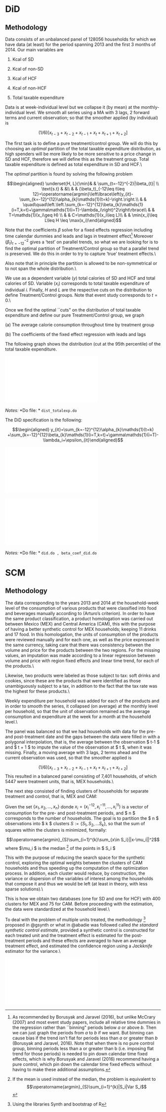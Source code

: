 DiD
===

Methodology
-----------

Data consists of an unbalanced panel of 128056 households for which we
have data (at least) for the period spanning 2013 and the first 3 months
of 2014. Our main variables are

1.  Kcal of SD

2.  Kcal of non-SD

3.  Kcal of HCF

4.  Kcal of non-HCF

5.  Total taxable expenditure

Data is at week-individual level but we collapse it (by mean) at the
monthly-individual level. We smooth all series using a MA with 3 lags, 2
forward terms and current observation; so that the smoother applied (by
individual) is

$$(1/6)[x_{t-3} + x_{t-2} + x_{t-1} + x_{t} + x_{t+1} + x_{t+2}]$$

The first task is to define a pure treatment/control group. We will do
this by choosing an *optimal* partition of the total taxable expenditure
distribution, as high spenders will be more likely to be more sensitive
to a price change in SD and HCF, therefore we will define this as the
treatment group. Total taxable expenditure is defined as total
expenditure in SD and HCF.\

The *optimal* partition is found by solving the following problem

$$\begin{aligned}
\underset{H, L}{\min}& & \sum_{t=-12}^{-2}|\beta_{t}| \\
\text{s.t} & &\\
& & (\beta_t)_{-12\leq t\leq 12}=\operatorname{argmin}\left\lbrace\left(y_{it}-\sum_{k=-12}^{12}\alpha_{k}\mathds{1}(t=k)-\right.\right.\\
& & \quad\quad\left.\left.\sum_{k=-12}^{12}\beta_{k}\mathds{1}(i=T,k=t)+\gamma\mathds{1}(i=T)-\lambda_i\right)^2\right\rbrace\\
& & T=\mathds{1}(x_i\geq H) \\
& & C=\mathds{1}(x_i\leq L)\\
& & \min(x_i)\leq L\leq H \leq \max(x_i)\end{aligned}$$

Note that the coefficients $\beta$ solve for a fixed effects regression
including time calendar dummies and leads and lags in treatment
effect[^1] Moreover $(\beta_t)_{t=-12}^{-2}$ gives a ‘test’ on parallel
trends, so what we are looking for is to find the optimal partition of
Treatment/Control group so that a parallel trend is preserved. We do
this in order to try to capture ‘true’ treatment effects.\

Also note that in principle the partition is allowed to be
non-symmetrical or to not span the whole distribution.\

We use as a dependent variable ($y$) total calories of SD and HCF and
total calories of SD. Variable ($x_i$) corresponds to total taxable
expenditure of individual $i$. Finally, $H$ and $L$ are the respective
cuts on the distribution to define Treatment/Control groups. Note that
event study corresponds to $t=0$.\

Once we find the optimal \`\`cuts" on the distribution of total taxable
expenditure and define our pure Treatment/Control group, we graph

(a) The average calorie consumption throughout time by treatment group

(b) The coefficients of the fixed effect regression with leads and lags

The following graph shows the distribution (cut at the 95th percentile)
of the total taxable expenditure.

![Dist](dist_te.pdf)

<span>*Notes:* </span> <span>*Do file: * `dist_totalexp.do`</span>

The DiD specification is the following:

$$\begin{aligned}
    y_{it}=\sum_{k=-12}^{12}\alpha_{k}\mathds{1}(t=k) +\sum_{k=-12}^{12}\beta_{k}\mathds{1}(i=T,k=t)+\gamma\mathds{1}(i=T)-\lambda_i+\epsilon_{it}\end{aligned}$$

![DID_HCF](betas_did_hcf_kcal_1_1.pdf)

![DID_SD](betas_did_sd_kcal_2_1.pdf)

<span>*Notes:*</span> <span>*Do file: *
`did.do , beta_coef_did.do `</span>

SCM
===

Methodology
-----------

The data corresponding to the years 2013 and 2014 at the household-week
level of the consumption of various products that were classified into
food and beverages manually according to (Arturo’s criterion). In order
to have the same product classification, a product homologation was
carried out between Mexico (MEX) and Central America (CAM), this with
the purpose of having a better synthetic control for MEX households;
keeping 11 drinks and 17 food. In this homologation, the units of
consumption of the products were reviewed manually and for each one, as
well as the price expressed in the same currency, taking care that there
was consistency between the volume and price for the products between
the two regions. For the missing values, an imputation was made
according to a linear regression between volume and price with region
fixed effects and linear time trend, for each of the products.\

Likewise, two products were labeled as those subject to tax: soft drinks
and cookies, since these are the products that were identified as those
unambiguously subject to a tax, in addition to the fact that the tax
rate was the highest for these products.\

Weekly expenditure per household was added for each of the products and
in order to smooth the series, it collapsed (on average) at the monthly
level per household, so that the unit of observation remained as the
average consumption and expenditure at the week for a month at the
household level.\

The panel was balanced so that we had households with data for the pre-
and post-treatment date and the gaps between the data were filled in
with a polygonal interpolation, that is, the average between the
observation $ t-1 $ and $ t + 1 $ to impute the value of the observation
at $ t $, when it was missing. Finally, a moving average with 3 lags, 2
terms ahead and the current observation was used, so that the smoother
applied is

$$(1/6)[x_{t-3} + x_{t-2} + x_{t-1} + x_{t} + x_{t+1} + x_{t+2}]$$ This
resulted in a balanced panel consisting of 7,401 households, of which
5447 were treatment units, that is, MEX households.\

The next step consisted of finding clusters of households for separate
treatment and control, that is, MEX and CAM:

Given the set $\lbrace x_1,x_2,\ldots,x_n\rbrace$ donde
$x_i=(x_i^{-12},x_i^{-11},\ldots,x_i^{11})$ is a vector of consumption
for the pre- and post-treatment periods, and $ n $ corresponds to the
number of households. The goal is to partition the $ n $ observations
into $ k $ clusters $S:=\lbrace S_1,S_2,\ldots S_k\rbrace$, so that the
sum of squares within the clusters is minimized, formally:

$$\operatorname{argmin}_{S}\sum_{i=1}^{k}\sum_{x\in S_i}||x-\mu_i||^2$$
where $\mu_i $ is the median [^2] of the points in $ S_i $

This with the purpose of reducing the search space for the synthetic
control, exploring the optimal weights between the clusters of CAM
households and thus speeding up the computation of the optimization
process. In addition, each cluster would reduce, by construction, the
variance or dispersion of the variables of interest among the households
that compose it and thus we would be left (at least in theory, with less
sparse solutions).\

This is how we obtain two databases (one for SD and one for HCF) with
400 clusters for MEX and 75 for CAM. Before proceeding with the
estimation, the data were standardized at the household level.\

To deal with the problem of multiple units treated, the methodology [^3]
proposed in @gsynth or what in @abadie was followed called *the standard
synthetic control estimate*, provided a synthetic control is constructed
for each treated unit and the treatment effect is estimated for the
post-treatment periods and these effects are averaged to have an average
treatment effect, and estimated the confidence region using a
*Jackknife* estimator for the variance.\

![SCM_SD](SD_scm_smooth_99.pdf)

[^1]: As recommended by Borusyak and Jaravel (2016), but unlike McCrary
    (2007) and most event study papers, include all relative time
    dummies in the regression rather than \`\`binning" periods below $a$
    or above $b$. Then we can just graph the periods from $a$ to $b$ if
    we want. But binning can cause bias if the trend isn’t flat for
    periods less than $a$ or greater than $b$ (Borusyak and Jaravel,
    2016). Note that when there is no pure control group, binning
    periods less than a or greater than b (i.e. imposing flat trend for
    those periods) is needed to pin down calendar time fixed effects,
    which is why Borusyak and Jaravel (2016) recommend having a pure
    control, which pin down the calendar time fixed effects without
    having to make these additional assumptions.

[^2]: If the mean is used instead of the median, the problem is
    equivalent to
    $$\operatorname{argmin}_{S}\sum_{i=1}^{k}|S_i|Var S_i$$

[^3]: Using the libraries Synth and bootstrap of R
